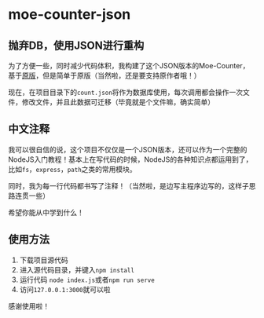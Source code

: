# moe-counter-json

## 抛弃DB，使用JSON进行重构

为了方便一些，同时减少代码体积，我构建了这个JSON版本的Moe-Counter，基于[原版](https://github.com/journey-ad/Moe-counter)，但是简单于原版（当然啦，还是要支持原作者哦！）

现在，在项目目录下的`count.json`将作为数据库使用，每次调用都会操作一次文件，修改文件，并且此数据可迁移（毕竟就是个文件嘛，确实简单）

## 中文注释

我可以很自信的说，这个项目不仅仅是一个JSON版本，还可以作为一个完整的NodeJS入门教程！基本上在写代码的时候，NodeJS的各种知识点都运用到了，比如`fs`，`express`，`path`之类的常用模块。

同时，我为每一行代码都书写了注释！（当然啦，是边写主程序边写的，这样子思路连贯一些）

希望你能从中学到什么！

## 使用方法

1. 下载项目源代码
2. 进入源代码目录，并键入`npm install`
3. 运行代码 `node index.js`或者`npm run serve`
4. 访问`127.0.0.1:3000`就可以啦

感谢使用啦！